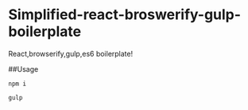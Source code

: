 # Simplified-react-broswerify-gulp-boilerplate
React,browserify,gulp,es6 boilerplate!

##Usage
```
npm i

gulp
```
